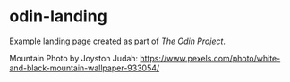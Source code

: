 # odin-landing

Example landing page created as part of *The Odin Project*.

Mountain Photo by Joyston Judah: <https://www.pexels.com/photo/white-and-black-mountain-wallpaper-933054/>
